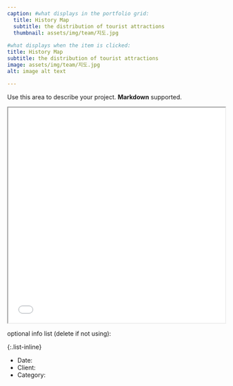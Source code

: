```yaml
---
caption: #what displays in the portfolio grid:
  title: History Map
  subtitle: the distribution of tourist attractions
  thumbnail: assets/img/team/지도.jpg
  
#what displays when the item is clicked:
title: History Map
subtitle: the distribution of tourist attractions
image: assets/img/team/지도.jpg
alt: image alt text

---
```

Use this area to describe your project. **Markdown** supported.

<iframe src="/assets/history.html" width="100%" height="500px"></iframe>

optional info list (delete if not using):

{:.list-inline} 
- Date: 
- Client: 
- Category: 



